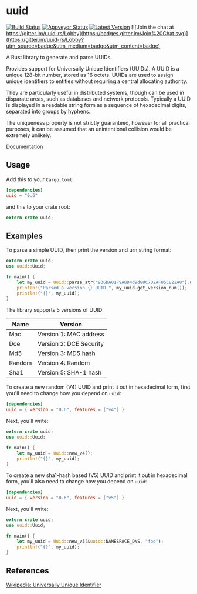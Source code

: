 uuid
====

[![Build Status](https://travis-ci.org/uuid-rs/uuid.svg?branch=master)](https://travis-ci.org/uuid-rs/uuid) 
[![Appveyor Status](https://ci.appveyor.com/api/projects/status/github/uuid-rs/uuid?branch=master&svg=true)](https://ci.appveyor.com/project/KodrAus/uuid) 
[![Latest Version](https://img.shields.io/crates/v/uuid.svg)](https://crates.io/crates/uuid) 
[![Join the chat at https://gitter.im/uuid-rs/Lobby](https://badges.gitter.im/Join%20Chat.svg)](https://gitter.im/uuid-rs/Lobby?utm_source=badge&utm_medium=badge&utm_content=badge)

A Rust library to generate and parse UUIDs.

Provides support for Universally Unique Identifiers (UUIDs). A UUID is a unique
128-bit number, stored as 16 octets. UUIDs are used to assign unique identifiers
to entities without requiring a central allocating authority.

They are particularly useful in distributed systems, though can be used in
disparate areas, such as databases and network protocols. Typically a UUID is
displayed in a readable string form as a sequence of hexadecimal digits,
separated into groups by hyphens.

The uniqueness property is not strictly guaranteed, however for all practical
purposes, it can be assumed that an unintentional collision would be extremely
unlikely.

[Documentation](https://docs.rs/uuid)

## Usage

Add this to your `Cargo.toml`:

```toml
[dependencies]
uuid = "0.6"
```

and this to your crate root:

```rust
extern crate uuid;
```

## Examples

To parse a simple UUID, then print the version and urn string format:

```rust
extern crate uuid;
use uuid::Uuid;

fn main() {
    let my_uuid = Uuid::parse_str("936DA01F9ABD4d9d80C702AF85C822A8").unwrap();
    println!("Parsed a version {} UUID.", my_uuid.get_version_num());
    println!("{}", my_uuid);
}
```

The library supports 5 versions of UUID:

Name     | Version
---------|----------
Mac      | Version 1: MAC address
Dce      | Version 2: DCE Security
Md5      | Version 3: MD5 hash
Random   | Version 4: Random
Sha1     | Version 5: SHA-1 hash

To create a new random (V4) UUID and print it out in hexadecimal form, first
you'll need to change how you depend on `uuid`:

```toml
[dependencies]
uuid = { version = "0.6", features = ["v4"] }
```

Next, you'll write:

```rust
extern crate uuid;
use uuid::Uuid;

fn main() {
    let my_uuid = Uuid::new_v4();
    println!("{}", my_uuid);
}
```

To create a new sha1-hash based (V5) UUID and print it out in hexadecimal form,
you'll also need to change how you depend on `uuid`:

```toml
[dependencies]
uuid = { version = "0.6", features = ["v5"] }
```

Next, you'll write:

```rust
extern crate uuid;
use uuid::Uuid;

fn main() {
    let my_uuid = Uuid::new_v5(&uuid::NAMESPACE_DNS, "foo");
    println!("{}", my_uuid);
}
```

## References

[Wikipedia: Universally Unique Identifier](https://en.wikipedia.org/wiki/Universally_unique_identifier)
